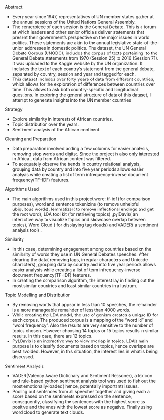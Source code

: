Abstract

* Every year since 1947, representatives of UN member states gather at the annual sessions of the United Nations General Assembly. 
* The centerpiece of each session is the General Debate. This is a forum at which leaders and other senior officials deliver statements that present their government’s perspective on the major issues in world politics. These statements are akin to the annual legislative state-of-the-union addresses in domestic politics. The dataset, the UN General Debate Corpus (UNGDC), includes the corpus of texts pertaining  to the General Debate statements from 1970 (Session 25) to 2016 (Session 71). It was uploaded to the Kaggle website by the UN organization. It includes the text of each country’s statement from the general debate, separated by country, session and year and tagged for each.
* This dataset includes over forty years of data from different countries, which allows for the exploration of differences between countries over time. This allows to ask both country-specific and longitudinal questions. In exploring the general structure of data of this dataset, I attempt to generate insights into the UN member countries 

Strategy
* Explore similarity in interests of African countries.
* Topic distribution over the years. 
* Sentiment analysis of the African continent.

Cleaning and Preparation
* Data preparation involved adding a few columns for easier analysis,  removing stop words and digits:. Since the project is  also only interested in Africa , data from  African content was filtered.
* To adequately observe the trends in country relational analysis, grouping data by country and  into five year periods allows easier analysis while creating a list of term infrequency-inverse document frequency(TF-IDF) features.

Algorithms Used
* The main algorithms used in this project were: tf-idf (for comparison purposes), word and sentence tokenizine (to remove unhelpful ubiquitous words), lemmatizer( to remove inflectional endings and get the root word), LDA tool kit (for retrieving topics) ,pylDavis( an interactive way to visualize topics and showcase overlap between topics), Word Cloud ( for displaying tag clouds)  and VADER( a sentiment analysis tool) .

Similarity
* In this case, determining engagement among countries based on the similarity of words they use in UN General Debates speeches. After cleaning the data( removing tags, irregular characters and Unicode characters), grouping data by country and  into five year periods allows easier analysis while creating a list of term infrequency-inverse document frequency(TF-IDF) features.
* In creating the comparison algorithm, the interest lay in finding out the most similar countries and least similar countries in a lustrum. 

Topic Modelling and  Distribution 
* By removing words that appear in less than 10 speeches, the remainder is a more manageable remainder of less than 4000 words. 
* While creating the LDA model, the use of genism creates a unique ID for each corpus. The produced corpus is a mapping of the “word id” and “word frequency”. Also the results are very sensitive to the number of topics chosen. However choosing 14 topics or 15  topics results in similar results. In this case, there are 12 topics.
* PyLDavis  is an interactive way to view overlap in topics. LDA’s main purpose  is to classify documents based on topics, hence overlaps are best avoided. However, in this situation, the interest lies in what is being discussed.

Sentiment Analysis
* VADER(Valency Aware Dictionary and Sentiment Reasoner), a lexicon and rule-based  python sentiment analysis tool was used to fish out the most emotionally-loaded( hence, potentially important) issues.
* Pooling out sentences from all speeches together and giving each a score based on the sentiments expressed on the sentence, consequently, classifying the sentences with the highest score as positive and the ones with the lowest score as negative. Finally using word cloud to generate text clouds.


